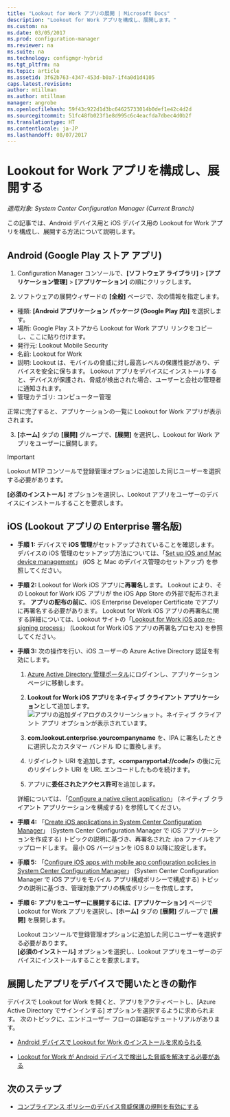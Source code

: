 ```yaml
---
title: "Lookout for Work アプリの展開 | Microsoft Docs"
description: "Lookout for Work アプリを構成し、展開します。"
ms.custom: na
ms.date: 03/05/2017
ms.prod: configuration-manager
ms.reviewer: na
ms.suite: na
ms.technology: configmgr-hybrid
ms.tgt_pltfrm: na
ms.topic: article
ms.assetid: 3f62b763-4347-453d-b0a7-1f4a0d1d4105
caps.latest.revision: 
author: mtillman
ms.author: mtillman
manager: angrobe
ms.openlocfilehash: 59f43c922d1d3bc64625733014b0def1e42c4d2d
ms.sourcegitcommit: 51fc48fb023f1e8d995c6c4eacfda7dbec4d0b2f
ms.translationtype: HT
ms.contentlocale: ja-JP
ms.lasthandoff: 08/07/2017
---
```

# <a name="configure-and-deploy-lookout-for-work-apps"></a>Lookout for Work アプリを構成し、展開する

*適用対象: System Center Configuration Manager (Current Branch)*

この記事では、Android デバイス用と iOS デバイス用の Lookout for Work アプリを構成し、展開する方法について説明します。

## <a name="android-google-play-store-app"></a>Android (Google Play ストア アプリ)
1.  Configuration Manager コンソールで、**[ソフトウェア ライブラリ]** > **[アプリケーション管理]** > **[アプリケーション]** の順にクリックします。

2.  ソフトウェアの展開ウィザードの **[全般]** ページで、次の情報を指定します。
  * 種類: **[Android アプリケーション パッケージ (Google Play 内)]** を選択します。
  * 場所: Google Play ストアから Lookout for Work アプリ リンクをコピーし、ここに貼り付けます。
  * 発行元: Lookout Mobile Security
  * 名前: Lookout for Work
  * 説明: Lookout は、モバイルの脅威に対し最高レベルの保護性能があり、デバイスを安全に保ちます。 Lookout アプリをデバイスにインストールすると、デバイスが保護され、脅威が検出された場合、ユーザーと会社の管理者に通知されます。
  * 管理カテゴリ: コンピューター管理

  正常に完了すると、アプリケーションの一覧に Lookout for Work アプリが表示されます。

3.  **[ホーム]** タブの **[展開]** グループで、**[展開]** を選択し、Lookout for Work アプリをユーザーに展開します。
>[!IMPORTANT]
>Lookout MTP コンソールで登録管理オプションに追加した同じユーザーを選択する必要があります。

  **[必須のインストール]** オプションを選択し、Lookout アプリをユーザーのデバイスにインストールすることを要求します。

## <a name="ios-enterprise-signed-version-of-lookout-app"></a>iOS (Lookout アプリの Enterprise 署名版)

* **手順 1:** デバイスで **iOS 管理**がセットアップされていることを確認します。 デバイスの iOS 管理のセットアップ方法については、「[Set up iOS and Mac device management]()」 (iOS と Mac のデバイス管理のセットアップ) を参照してください。

* **手順 2:** Lookout for Work iOS アプリに**再署名**します。 Lookout により、その Lookout for Work iOS アプリが the iOS App Store の外部で配布されます。 **アプリの配布の前に**、iOS Enterprise Developer Certificate でアプリに再署名する必要があります。 Lookout for Work iOS アプリの再署名に関する詳細については、Lookout サイトの「[Lookout for Work iOS app re-signing process](https://personal.support.lookout.com/hc/en-us/articles/114094038714)」 (Lookout for Work iOS アプリの再署名プロセス) を参照してください。


* **手順 3:** 次の操作を行い、iOS ユーザーの Azure Active Directory 認証を有効にします。
  1.  [Azure Active Directory 管理ポータル](https://manage.windowsazure.com)にログインし、アプリケーション ページに移動します。
  2.  **Lookout for Work iOS アプリ**を**ネイティブ クライアント アプリケーション**として追加します。
  ![アプリの追加ダイアログのスクリーンショット。ネイティブ クライアント アプリ オプションが表示されています。](media/aad-add-app.png)

  3. **com.lookout.enterprise.yourcompanyname** を、IPA に署名したときに選択したカスタマー バンドル ID に置換します。
  4.  リダイレクト URI を追加します。**&lt;companyportal://code/>** の後に元のリダイレクト URI を URL エンコードしたものを続けます。
  5.  アプリに**委任されたアクセス許可**を追加します。

  詳細については、「[Configure a native client application](https://azure.microsoft.com/en-us/documentation/articles/app-service-mobile-how-to-configure-active-directory-authentication/#optional-configure-a-native-client-application)」 (ネイティブ クライアント アプリケーションを構成する) を参照してください。


* **手順 4:** 「[Create iOS applications in System Center Configuration Manager](https://docs.microsoft.com/en-us/sccm/apps/get-started/creating-ios-applications)」 (System Center Configuration Manager で iOS アプリケーションを作成する) トピックの説明に基づき、再署名された .ipa ファイルをアップロードします。 最小 OS バージョンを iOS 8.0 以降に設定します。


* **手順 5:** 「[Configure iOS apps with mobile app configuration policies in System Center Configuration Manager](https://docs.microsoft.com/en-us/sccm/apps/deploy-use/configure-ios-apps-with-app-configuration-policies)」 (System Center Configuration Manager で iOS アプリをモバイル アプリ構成ポリシーで構成する) トピックの説明に基づき、管理対象アプリの構成ポリシーを作成します。


* **手順 6:** **アプリをユーザーに展開するには**、**[アプリケーション]** ページで Lookout for Work アプリを選択し、**[ホーム]** タブの **[展開]** グループで **[展開]** を展開します。

  Lookout コンソールで登録管理オプションに追加した同じユーザーを選択する必要があります。  
**[必須のインストール]** オプションを選択し、Lookout アプリをユーザーのデバイスにインストールすることを要求します。

## <a name="what-happens-when-the-deployed-app-is-opened-on-the-device"></a>展開したアプリをデバイスで開いたときの動作




デバイスで Lookout for Work を開くと、アプリをアクティベートし、[Azure Active Directory でサインインする] オプションを選択するように求められます。 次のトピックに、エンドユーザー フローの詳細なチュートリアルがあります。

* [Android デバイスで Lookout for Work のインストールを求められる](http://docs.microsoft.com/intune/enduser/you-are-prompted-to-install-lookout-for-work-android)

* [Lookout for Work が Android デバイスで検出した脅威を解決する必要がある](http://docs.microsoft.com/intune/enduser/you-need-to-resolve-a-threat-found-by-lookout-for-work-android)

## <a name="next-steps"></a>次のステップ
* [コンプライアンス ポリシーのデバイス脅威保護の規則を有効にする](enable-device-threat-protection-rule-compliance-policy.md)
